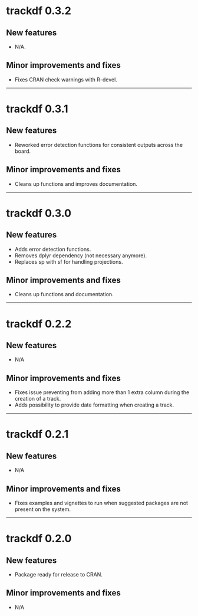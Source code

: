 # trackdf 0.3.2

## New features

* N/A.

## Minor improvements and fixes

* Fixes CRAN check warnings with R-devel. 

---

# trackdf 0.3.1

## New features

* Reworked error detection functions for consistent outputs across the board.

## Minor improvements and fixes

* Cleans up functions and improves documentation. 

---

# trackdf 0.3.0

## New features

* Adds error detection functions.
* Removes dplyr dependency (not necessary anymore). 
* Replaces sp with sf for handling projections. 

## Minor improvements and fixes

* Cleans up functions and documentation. 

---

# trackdf 0.2.2

## New features

* N/A

## Minor improvements and fixes

* Fixes issue preventing from adding more than 1 extra column during the creation
of a track. 
* Adds possibility to provide date formatting when creating a track. 

---

# trackdf 0.2.1

## New features

* N/A

## Minor improvements and fixes

* Fixes examples and vignettes to run when suggested packages are not present on
the system. 

---

# trackdf 0.2.0

## New features

* Package ready for release to CRAN. 

## Minor improvements and fixes

* N/A